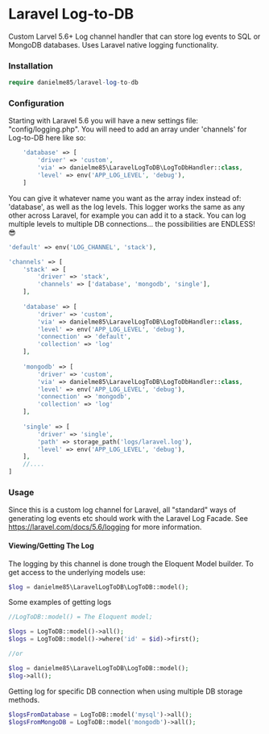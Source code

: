 # Laravel Log-to-DB
Custom Larvel 5.6+ Log channel handler that can store log events to SQL or MongoDB databases. 
Uses Laravel native logging functionality.

### Installation
```php
require danielme85/laravel-log-to-db
```

### Configuration
Starting with Laravel 5.6 you will have a new settings file: "config/logging.php". 
You will need to add an array under 'channels' for Log-to-DB here like so:
```php
    'database' => [
        'driver' => 'custom',
        'via' => danielme85\LaravelLogToDB\LogToDbHandler::class,
        'level' => env('APP_LOG_LEVEL', 'debug'),
    ]
```
You can give it whatever name you want as the array index instead of: 'database', as well as the log levels.
This logger works the same as any other across Laravel, for example you can add it to a stack. 
You can log multiple levels to multiple DB connections... the possibilities are ENDLESS! 😎
```php
'default' => env('LOG_CHANNEL', 'stack'),

'channels' => [
    'stack' => [
        'driver' => 'stack',
        'channels' => ['database', 'mongodb', 'single'],
    ],
    
    'database' => [
        'driver' => 'custom',
        'via' => danielme85\LaravelLogToDB\LogToDbHandler::class,
        'level' => env('APP_LOG_LEVEL', 'debug'),
        'connection' => 'default',
        'collection' => 'log'
    ],
    
    'mongodb' => [
        'driver' => 'custom',
        'via' => danielme85\LaravelLogToDB\LogToDbHandler::class,
        'level' => env('APP_LOG_LEVEL', 'debug'),
        'connection' => 'mongodb',
        'collection' => 'log'
    ],
    
    'single' => [
        'driver' => 'single',
        'path' => storage_path('logs/laravel.log'),
        'level' => env('APP_LOG_LEVEL', 'debug'),
    ],
    //....
]
```

### Usage
Since this is a custom log channel for Laravel, all "standard" ways of generating log events etc should work with 
the Laravel Log Facade. See https://laravel.com/docs/5.6/logging for more information.

#### Viewing/Getting The Log
The logging by this channel is done trough the Eloquent Model builder. To get access to the underlying models use:
```php
$log = danielme85\LaravelLogToDB\LogToDB::model();
```

Some examples of getting logs
```php
//LogToDB::model() = The Eloquent model;

$logs = LogToDB::model()->all();
$logs = LogToDB::model()->where('id' = $id)->first();

//or

$log = danielme85\LaravelLogToDB\LogToDB::model();
$log->all();
```

Getting log for specific DB connection when using multiple DB storage methods.
```php
$logsFromDatabase = LogToDB::model('mysql')->all();
$logsFromMongoDB = LogToDB::model('mongodb')->all();
```